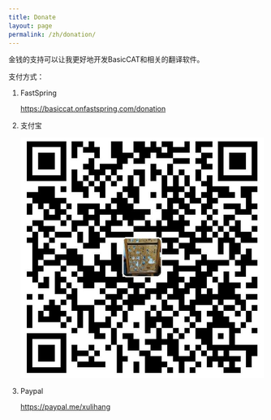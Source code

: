 ```yaml
---
title: Donate
layout: page
permalink: /zh/donation/
---
```


金钱的支持可以让我更好地开发BasicCAT和相关的翻译软件。

支付方式：


1. FastSpring

	<https://basiccat.onfastspring.com/donation>
	
2. 支付宝

	![](/album/alipay.jpg)
	
3. Paypal

	<https://paypal.me/xulihang>
